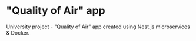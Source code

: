 # "Quality of Air" app
University project - "Quality of Air" app created using Nest.js microservices &amp; Docker.
